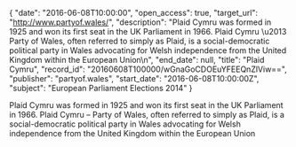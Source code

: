 {
  "date": "2016-06-08T10:00:00", 
  "open_access": true, 
  "target_url": "http://www.partyof.wales/", 
  "description": "Plaid Cymru was formed in 1925 and won its first seat in the UK Parliament in 1966. Plaid Cymru \u2013 Party of Wales, often referred to simply as Plaid, is a social-democratic political party in Wales advocating for Welsh independence from the United Kingdom within the European Union\n", 
  "end_date": null, 
  "title": "Plaid Cymru", 
  "record_id": "20160608T100000/wGnaGoCDOEuYFEEQnZlViw==", 
  "publisher": "partyof.wales", 
  "start_date": "2016-06-08T10:00:00Z", 
  "subject": "European Parliament Elections 2014"
}

Plaid Cymru was formed in 1925 and won its first seat in the UK Parliament in 1966. Plaid Cymru – Party of Wales, often referred to simply as Plaid, is a social-democratic political party in Wales advocating for Welsh independence from the United Kingdom within the European Union
